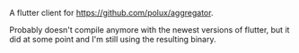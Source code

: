 A flutter client for https://github.com/polux/aggregator.

Probably doesn't compile anymore with the newest versions of flutter, but it
did at some point and I'm still using the resulting binary.

